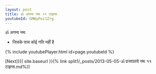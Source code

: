 ```yaml
---
layout: post
title: ॐ अगम्य नमः ११ टाइम्स
youtubeId: GMWyPoi1Zrg
---
```

 
 
 ॐ अगम्य नमः  
 
 -  जिसके पास कोई गति नहीं है 
 
  
 
  
 
 
 
 
 
 


{% include youtubePlayer.html id=page.youtubeId %}
 
[Next]({{ site.baseurl }}{% link  split1/_posts/2013-05-05-ॐ प्रजापतये नमः ११ टाइम्स.md%})
 
